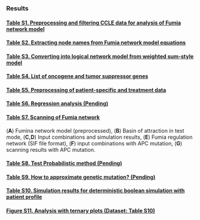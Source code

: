 ### Results

#### [Table S1. Preprocessing and filtering CCLE data for analysis of Fumia network model](https://github.com/jehoons/sbie_optdrug/tree/master/result/tab_s1)

#### [Table S2. Extracting node names from Fumia network model equations](https://github.com/jehoons/sbie_optdrug/tree/master/result/tab_s2)

#### [Table S3. Converting into logical network model from weighted sum-style model](https://github.com/jehoons/sbie_optdrug/tree/master/result/tab_s3)

#### [Table S4. List of oncogene and tumor suppressor genes](https://github.com/jehoons/sbie_optdrug/tree/master/result/tab_s4)

#### [Table S5. Preprocessing of patient-specific and treatment data](https://github.com/jehoons/sbie_optdrug/tree/master/result/tab_s5)

#### [Table S6. Regression analysis (Pending)](https://github.com/jehoons/sbie_optdrug/tree/master/result/tab_s6)

#### [Table S7. Scanning of Fumia network](https://github.com/jehoons/sbie_optdrug/tree/master/result/tab_s7)
(**A**) Fumina network model (preprocessed), (**B**) Basin of attraction in test mode, (**C,D**) Input combinations and simulation results, (**E**) Fumia regulation network (SIF file format), (**F**) input combinations with APC mutation, (**G**) scanning results with APC mutation.

#### [Table S8. Test Probabilistic method (Pending)](https://github.com/jehoons/sbie_optdrug/tree/master/result/tab_s8)

#### [Table S9. How to approximate genetic mutation? (Pending)](https://github.com/jehoons/sbie_optdrug/tree/master/result/tab_s9)

#### [Table S10. Simulation results for deterministic boolean simulation with patient profile](https://github.com/jehoons/sbie_optdrug/tree/master/result/tab_s10)

#### [Figure S11. Analysis with ternary plots (Dataset: Table S10)](https://github.com/jehoons/sbie_optdrug/tree/master/result/tab_s11)

[giordano06]: http://www.nature.com/onc/journal/v25/n38/full/1209721a.html
[boolean2-sim]: https://scfbm.biomedcentral.com/articles/10.1186/1751-0473-3-16
